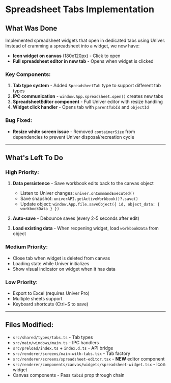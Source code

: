 # Spreadsheet Tabs Implementation

## What Was Done

Implemented spreadsheet widgets that open in dedicated tabs using Univer. Instead of cramming a spreadsheet into a widget, we now have:
- **Icon widget on canvas** (180x120px) - Click to open
- **Full spreadsheet editor in new tab** - Opens when widget is clicked

### Key Components:
1. **Tab type system** - Added `SpreadsheetTab` type to support different tab types
2. **IPC communication** - `window.App.spreadsheet.open()` creates new tabs
3. **SpreadsheetEditor component** - Full Univer editor with resize handling
4. **Widget click handler** - Opens tab with `parentTabId` and `objectId`

### Bug Fixed:
- **Resize white screen issue** - Removed `containerSize` from dependencies to prevent Univer disposal/recreation cycle

---

## What's Left To Do

### High Priority:
1. **Data persistence** - Save workbook edits back to the canvas object
   - Listen to Univer changes: `univer.onCommandExecuted()`
   - Save snapshot: `univerAPI.getActiveWorkbook()?.save()`
   - Update object: `window.App.file.saveObject({ id, object_data: { workbookData } })`

2. **Auto-save** - Debounce saves (every 2-5 seconds after edit)

3. **Load existing data** - When reopening widget, load `workbookData` from object

### Medium Priority:
- Close tab when widget is deleted from canvas
- Loading state while Univer initializes
- Show visual indicator on widget when it has data

### Low Priority:
- Export to Excel (requires Univer Pro)
- Multiple sheets support
- Keyboard shortcuts (Ctrl+S to save)

---

## Files Modified:
- `src/shared/types/tabs.ts` - Tab types
- `src/main/windows/main.ts` - IPC handlers
- `src/preload/index.ts` + `index.d.ts` - API bridge
- `src/renderer/screens/main-with-tabs.tsx` - Tab factory
- `src/renderer/screens/spreadsheet-editor.tsx` - **NEW** editor component
- `src/renderer/components/canvas/widgets/spreadsheet-widget.tsx` - Icon widget
- Canvas components - Pass `tabId` prop through chain

